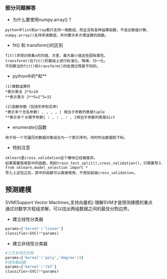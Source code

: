 ### 部分问题解答   
- 为什么要使用numpy.array()？
```
python中list和array都只支持一维数组，而且没有各种运算函数，不适合数值计算。    
numpy.array()支持多维数组，并内置许多方便运算的函数。    
```

- fit()  和  transform()的区别  
```
fit()求得训练集x的均值、方差、最大最小值这些固有属性。    
transform()在fit()的基础上进行标准化、降维、归一化。    
不同算法的fit()和transform()的处理过程是不同的。 
```

- python中的*和** 
```
(1)算数运算符   
*表示乘法 2*5=10
**表示乘方 2**5=2^5=32 
```
```
(2)函数参数（包括形参和实参）   
*表示多个无名参数( , , , , ) 相当于参数列表是tuple     
**表示多个关键字参数{ : , : , : , }相当于参数列表是dict    
```
- enumerate()函数   
```
用于将一个可遍历的数据对象组合为一个索引序列，同时列出数据和下标。   
```

- 特别注意   
```
sklearn里cross_validation这个模块已经被废弃。   
如果需要使用其中的函数，例如train_test_split(),cross_validation()，只需要导入     
from sklearn.model_selection import *    
导入上述包之后，其中的函数可以直接使用，不用加前缀cross_validation。    
```

## 预测建模  
SVM(Support Vector Machines,支持向量机)   理解SVM才是预测建模的重点   
通过对数学方程组求解，可以找出两组数据之间的最佳分割边界。    
- 建立线性分类器    
```python
params={'kernel':'linear'}
classifier=SVC(**params)
```
- 建立非线性分类器    
```python
#三次多项式方程
params={'kernel':'poly','degree':3}
#径向基函数   
params={'kernel':'rbf'}
classifier=SVC(**params)
```
